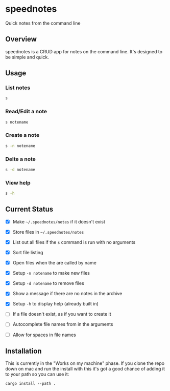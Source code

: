 # speednotes

Quick notes from the command line

## Overview

speednotes is a CRUD app for notes on the 
command line. It's designed to be simple and
quick. 

## Usage

### List notes

```bash
s
```

### Read/Edit a note 

```bash
s notename 
```

### Create a note 

```bash
s -n notename 
```

### Delte a note 

```bash
s -d notename 
```

### View help 

```bash
s -h
```

## Current Status

- [x] Make `~/.speednotes/notes` if it doesn't exist

- [x] Store files in `~/.speednotes/notes`

- [x] List out all files if the `s` command is run with no arguments

- [x] Sort file listing

- [x] Open files when the are called by name

- [x] Setup `-n notename` to make new files

- [x] Setup `-d notename` to remove files

- [x] Show a message if there are no notes in the archive

- [x] Setup `-h` to display help (already built in)

- [ ] If a file doesn't exist, as if you want to create it

- [ ] Autocomplete file names from in the arguments

- [ ] Allow for spaces in file names



## Installation

This is currently in the "Works on my machine" 
phase. If you clone the repo down on mac and run 
the install with this it's got a good chance of 
adding it to your path so you can use it:


```
cargo install --path .
```

